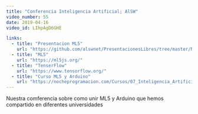 ```yaml
---
title: "Conferencia Inteligencia Artificial; AlSW"
video_number: 55
date: 2019-04-16
video_id: LIhpAgD6GHE

links:
  - title: "Presentacion ML5"
    url: "https://github.com/alswnet/PresentacionesLibres/tree/master/ML5"
  - title: "ML5"
    url: "https://ml5js.org/"
  - title: "TenserFlow"
    url: "https://www.tensorflow.org/"
  - title: "Curso ML5 y Arduino"
    url: "https://nocheprogramacion.com/Cursos/07_Inteligencia_Artificial_ML5/"
---
```


Nuestra comferencia sobre como unir ML5 y Arduino que hemos compartido en diferentes universidades
